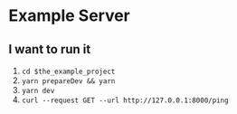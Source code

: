 # Example Server

## I want to run it

1. `cd $the_example_project`
2. `yarn prepareDev && yarn`
3. `yarn dev`
4. `curl --request GET --url http://127.0.0.1:8000/ping`
